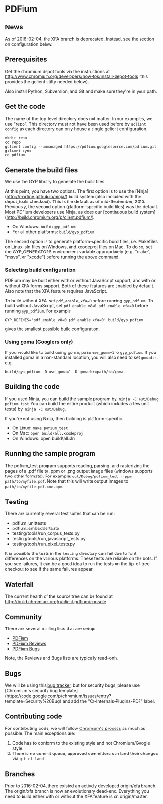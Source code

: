 # PDFium

## News

As of 2016-02-04, the XFA branch is deprecated.  Instead, see the section on
configuration below.

## Prerequisites

Get the chromium depot tools via the instructions at
http://www.chromium.org/developers/how-tos/install-depot-tools (this provides
the gclient utilty needed below).

Also install Python, Subversion, and Git and make sure they're in your path.

## Get the code

The name of the top-level directory does not matter. In our examples, we use
"repo". This directory must not have been used before by `gclient config` as
each directory can only house a single gclient configuration.

```
mkdir repo
cd repo
gclient config --unmanaged https://pdfium.googlesource.com/pdfium.git
gclient sync
cd pdfium
```

## Generate the build files

We use the GYP library to generate the build files.

At this point, you have two options. The first option is to use the [Ninja]
(http://martine.github.io/ninja/) build system (also included with the
depot\_tools checkout). This is the default as of mid-September, 2015.
Previously, the second option (platform-specific build files) was the default.
Most PDFium developers use Ninja, as does our [continuous build system]
(http://build.chromium.org/p/client.pdfium/).

 * On Windows: `build\gyp_pdfium`
 * For all other platforms: `build/gyp_pdfium`

The second option is to generate platform-specific build files, i.e. Makefiles
on Linux, sln files on Windows, and xcodeproj files on Mac. To do so, set the
GYP\_GENERATORS environment variable appropriately (e.g. "make", "msvs", or
"xcode") before running the above command.

### Selecting build configuration

PDFium may be built either with or without JavaScript support, and with
or without XFA forms support.  Both of these features are enabled by
default. Also note that the XFA feature requires JavaScript.

To build without XFA, set `pdf_enable_xfa=0` before running `gyp_pdfium`.
To build without JavaScript, set `pdf_enable_v8=0 pdf_enable_xfa=0` before
running `gyp_pdfium`. For example
```
GYP_DEFINES='pdf_enable_v8=0 pdf_enable_xfa=0' build/gyp_pdfium
```
gives the smallest possible build configuration.

### Using goma (Googlers only)

If you would like to build using goma, pass `use_goma=1` to `gyp_pdfium`. If
you installed goma in a non-standard location, you will also need to set
`gomadir`. e.g.

```
build/gyp_pdfium -D use_goma=1 -D gomadir=path/to/goma
```

## Building the code

If you used Ninja, you can build the sample program by: `ninja -C out/Debug
pdfium_test` You can build the entire product (which includes a few unit
tests) by: `ninja -C out/Debug`.

If you're not using Ninja, then building is platform-specific.

 * On Linux: `make pdfium_test`
 * On Mac: `open build/all.xcodeproj`
 * On Windows: open build\all.sln

## Running the sample program

The pdfium\_test program supports reading, parsing, and rasterizing the pages of
a .pdf file to .ppm or .png output image files (windows supports two other
formats). For example: `out/Debug/pdfium_test --ppm path/to/myfile.pdf`. Note
that this will write output images to `path/to/myfile.pdf.<n>.ppm`.

## Testing

There are currently several test suites that can be run:

 * pdfium\_unittests
 * pdfium\_embeddertests
 * testing/tools/run\_corpus\_tests.py
 * testing/tools/run\_javascript\_tests.py
 * testing/tools/run\_pixel\_tests.py

It is possible the tests in the `testing` directory can fail due to font
differences on the various platforms. These tests are reliable on the bots. If
you see failures, it can be a good idea to run the tests on the tip-of-tree
checkout to see if the same failures appear.

## Waterfall

The current health of the source tree can be found at
http://build.chromium.org/p/client.pdfium/console

## Community

There are several mailing lists that are setup:

 * [PDFium](https://groups.google.com/forum/#!forum/pdfium)
 * [PDFium Reviews](https://groups.google.com/forum/#!forum/pdfium-reviews)
 * [PDFium Bugs](https://groups.google.com/forum/#!forum/pdfium-bugs)

Note, the Reviews and Bugs lists are typically read-only.

## Bugs

 We will be using this
[bug tracker](https://code.google.com/p/pdfium/issues/list), but for security
bugs, please use [Chromium's security bug template]
(https://code.google.com/p/chromium/issues/entry?template=Security%20Bug)
and add the "Cr-Internals-Plugins-PDF" label.

## Contributing code

For contributing code, we will follow
[Chromium's process](http://dev.chromium.org/developers/contributing-code)
as much as possible. The main exceptions are:

1. Code has to conform to the existing style and not Chromium/Google style.
2. There is no commit queue, approved committers can land their changes via
`git cl land`

## Branches

Prior to 2016-02-04, there existed an actively developed origin/xfa branch.
The origin/xfa branch is now an evolutionary dead-end. Everything you need
to build either with or without the XFA feature is on origin/master.


